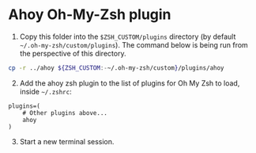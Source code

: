 # Ahoy Oh-My-Zsh plugin

1. Copy this folder into the `$ZSH_CUSTOM/plugins` directory (by default `~/.oh-my-zsh/custom/plugins`). The command below is being run from the perspective of this directory.

```bash
cp -r ../ahoy ${ZSH_CUSTOM:-~/.oh-my-zsh/custom}/plugins/ahoy
```

2. Add the ahoy zsh plugin to the list of plugins for Oh My Zsh to load, inside `~/.zshrc`:

```
plugins=(
    # Other plugins above...
    ahoy
)
```

3. Start a new terminal session.
